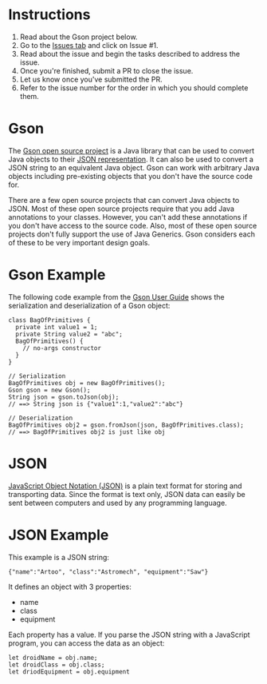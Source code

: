 # Instructions
1. Read about the Gson project below. 
2. Go to the [Issues tab](https://github.com/invariants-studies/gson0/issues) and click on Issue #1.
3. Read about the issue and begin the tasks described to address the issue. 
4. Once you're finished, submit a PR to close the issue.
5. Let us know once you've submitted the PR.
6. Refer to the issue number for the order in which you should complete them.

# Gson
The [Gson open source project](https://github.com/google/gson) is a Java library that can be used to convert Java objects to their [JSON representation](https://github.com/invariants-studies/gson0#json). It can also be used to convert a JSON string to an equivalent Java object. Gson can work with arbitrary Java objects including pre-existing objects that you don't have the source code for.

There are a few open source projects that can convert Java objects to JSON. Most of these open source projects require that you add Java annotations to your classes. However, you can't add these annotations if you don't have access to the source code. Also, most of these open source projects don't fully support the use of Java Generics. Gson considers each of these to be very important design goals.

# Gson Example
The following code example from the [Gson User Guide](https://github.com/google/gson/blob/master/UserGuide.md#object-examples) shows the serialization and deserialization of a Gson object:
```
class BagOfPrimitives {
  private int value1 = 1;
  private String value2 = "abc";
  BagOfPrimitives() {
    // no-args constructor
  }
}

// Serialization
BagOfPrimitives obj = new BagOfPrimitives();
Gson gson = new Gson();
String json = gson.toJson(obj); 
// ==> String json is {"value1":1,"value2":"abc"}

// Deserialization
BagOfPrimitives obj2 = gson.fromJson(json, BagOfPrimitives.class); 
// ==> BagOfPrimitives obj2 is just like obj
```

# JSON
[JavaScript Object Notation (JSON)](https://www.json.org/json-en.html) is a plain text format for storing and transporting data. Since the format is text only, JSON data can easily be sent between computers and used by any programming language.

# JSON Example
This example is a JSON string:
```
{"name":"Artoo", "class":"Astromech", "equipment":"Saw"}
```

It defines an object with 3 properties:
- name
- class
- equipment

Each property has a value. If you parse the JSON string with a JavaScript program, you can access the data as an object:
```
let droidName = obj.name;
let droidClass = obj.class;
let driodEquipment = obj.equipment
```
